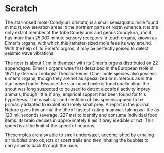 # Scratch

The star-nosed mole (Condylura cristata) is a small semiaquatic mole found in moist, low elevation areas in the northern parts of North America. It is the only extant member of the tribe Condylurini and genus Condylura, and it has more than 25,000 minute sensory receptors in touch organs, known as Eimer's organs, with which this hamster-sized mole feels its way around. With the help of its Eimer's organs, it may be perfectly poised to detect seismic wave vibrations.

The nose is about 1 cm in diameter with its Eimer's organs distributed on 22 appendages. Eimer's organs were first described in the European mole in 1871 by German zoologist Theodor Eimer. Other mole species also possess Eimer's organs, though they are not as specialized or numerous as in the star-nosed mole. Because the star-nosed mole is functionally blind, the snout was long suspected to be used to detect electrical activity in prey animals, though little, if any, empirical support has been found for this hypothesis. The nasal star and dentition of this species appear to be primarily adapted to exploit extremely small prey. A report in the journal Nature gives this animal the title of fastest-eating mammal, taking as little as 120 milliseconds (average: 227 ms) to identify and consume individual food items. Its brain decides in approximately 8 ms if prey is edible or not. This speed is at the limit of the speed of neurons.

These moles are also able to smell underwater, accomplished by exhaling air bubbles onto objects or scent trails and then inhaling the bubbles to carry scents back through the nose.
